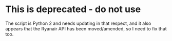 # This is deprecated - do not use
The script is Python 2 and needs updating in that respect, and it also appears that the Ryanair API has been moved/amended, so I need to fix that too.
